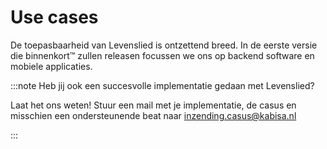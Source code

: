 # Use cases

De toepasbaarheid van Levenslied is ontzettend breed. In de eerste versie die binnenkort™ zullen releasen focussen we ons op backend software en mobiele applicaties.

:::note Heb jij ook een succesvolle implementatie gedaan met Levenslied?

Laat het ons weten! Stuur een mail met je implementatie, de casus en misschien een ondersteunende beat naar [inzending.casus@kabisa.nl](mailto:matthijs@kabisa.nl)

:::
